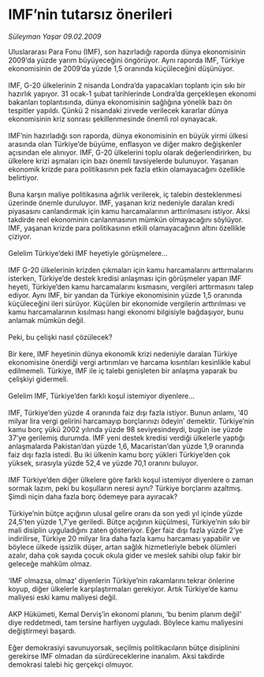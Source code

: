 # IMF’nin tutarsız önerileri

*Süleyman Yaşar 09.02.2009*

<div class="taraf_structure_2col_1zq">
<div class="margen_n">



 <p>Uluslararası Para Fonu (IMF), son hazırladığı raporda dünya ekonomisinin 2009’da yüzde yarım büyüyeceğini öngörüyor. Aynı raporda IMF, Türkiye ekonomisinin de 2009’da yüzde 1,5 oranında küçüleceğini düşünüyor. <br/><br/>IMF, G-20 ülkelerinin 2 nisanda Londra’da yapacakları toplantı için sıkı bir hazırlık yapıyor. 31 ocak-1 şubat tarihlerinde Londra’da gerçekleşen ekonomi bakanları toplantısında, dünya ekonomisinin sağlığına yönelik bazı ön tespitler yapıldı. Çünkü 2 nisandaki zirvede verilecek kararlar dünya ekonomisinin kriz sonrası şekillenmesinde önemli rol oynayacak. <br/><br/>IMF’nin hazırladığı son raporda, dünya ekonomisinin en büyük yirmi ülkesi arasında olan Türkiye’de büyüme, enflasyon ve diğer makro değişkenler açısından ele alınıyor. IMF, G-20 ülkelerini toplu olarak değerlendirirken, bu ülkelere krizi aşmaları için bazı önemli tavsiyelerde bulunuyor. Yaşanan ekonomik krizde para politikasının pek fazla etkin olamayacağını özellikle belirtiyor. <br/><br/>Buna karşın maliye politikasına ağırlık verilerek, iç talebin desteklenmesi üzerinde önemle duruluyor. IMF, yaşanan kriz nedeniyle daralan kredi piyasasını canlandırmak için kamu harcamalarının arttırılmasını istiyor. Aksi takdirde reel ekonominin canlanmasının mümkün olmayacağını söylüyor. IMF, yaşanan krizde para politikasının etkili olamayacağının altını özellikle çiziyor. <br/><br/>Gelelim Türkiye’deki IMF heyetiyle görüşmelere... <br/><br/>IMF G-20 ülkelerinin krizden çıkmaları için kamu harcamalarını arttırmalarını isterken, Türkiye’de destek kredisi anlaşması için görüşmeler yapan IMF heyeti, Türkiye’den kamu harcamalarını kısmasını, vergileri arttırmasını talep ediyor. Aynı IMF, bir yandan da Türkiye ekonomisinin yüzde 1,5 oranında küçüleceğini ileri sürüyor. Küçülen bir ekonomide vergilerin arttırılması ve kamu harcamalarının kısılması hangi ekonomi bilgisiyle bağdaşıyor, bunu anlamak mümkün değil. <br/><br/>Peki, bu çelişki nasıl çözülecek? <br/><br/>Bir kere, IMF heyetinin dünya ekonomik krizi nedeniyle daralan Türkiye ekonomisine önerdiği vergi artırımları ve harcama kısıntıları kesinlikle kabul edilmemeli. Türkiye, IMF ile iç talebi genişleten bir anlaşma yaparak bu çelişkiyi gidermeli. <br/><br/>Gelelim IMF, Türkiye’den farklı koşul istemiyor diyenlere... <br/><br/>IMF, Türkiye’den yüzde 4 oranında faiz dışı fazla istiyor. Bunun anlamı, ‘40 milyar lira vergi gelirini harcamayıp borçlarınızı ödeyin’ demektir. Türkiye’nin kamu borç yükü 2002 yılında yüzde 98 seviyesindeydi, bugün ise yüzde 37’ye gerilemiş durumda. IMF yeni destek kredisi verdiği ülkelerle yaptığı anlaşmalarda Pakistan’dan yüzde 1,6, Macaristan’dan yüzde 1,9 oranında faiz dışı fazla istedi. Bu iki ülkenin kamu borç yükleri Türkiye’den çok yüksek, sırasıyla yüzde 52,4 ve yüzde 70,1 oranını buluyor. <br/><br/>IMF Türkiye’den diğer ülkelere göre farklı koşul istemiyor diyenlere o zaman sormak lazım, peki bu koşulların neresi aynı? Türkiye borçlarını azaltmış. Şimdi niçin daha fazla borç ödemeye para ayıracak? <br/><br/>Türkiye’nin bütçe açığının ulusal gelire oranı da son yedi yıl içinde yüzde 24,5’ten yüzde 1,7’ye geriledi. Bütçe açığının küçülmesi, Türkiye’nin sıkı bir mali disiplin uyguladığını zaten gösteriyor. Eğer faiz dışı fazla yüzde 2’ye indirilirse, Türkiye 20 milyar lira daha fazla kamu harcaması yapabilir ve böylece ülkede işsizlik düşer, artan sağlık hizmetleriyle bebek ölümleri azalır, daha çok sayıda çocuk okula gider ve meslek sahibi olup fakir bir geleceğe mahkûm olmaz. <br/><br/>‘IMF olmazsa, olmaz’ diyenlerin Türkiye’nin rakamlarını tekrar önlerine koyup, diğer ülkelerle karşılaştırmaları gerekiyor. Artık Türkiye’de kamu maliyesi eski kamu maliyesi değil. <br/><br/>AKP Hükümeti, Kemal Derviş’in ekonomi planını, ‘bu benim planım değil’ diye reddetmedi, tam tersine harfiyen uyguladı. Böylece kamu maliyesini değiştirmeyi başardı. <br/><br/>Eğer demokrasiyi savunuyorsak, seçilmiş politikacıların bütçe disiplinini gerekirse IMF olmadan da sürdüreceklerine inanalım. Aksi takdirde demokrasi talebi hiç gerçekçi olmuyor.</p>

<br/>


<div id="taraf_not">
</div>

</div>


</div>
